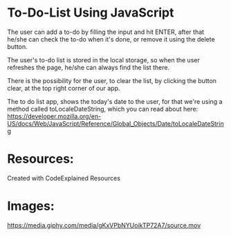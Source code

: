 
# To-Do-List Using JavaScript
The user can add a to-do by filling the input and hit ENTER, after that he/she can check the to-do when it's done, or remove it using the delete button.

The user's to-do list is stored in the local storage, so when the user refreshes the page, he/she can always find the list there.

There is the possibility for the user, to clear the list, by clicking the button clear, at the top right corner of our app.

The to do list app, shows the today's date to the user, for that we're using a method called toLocaleDateString, which you can read about here: https://developer.mozilla.org/en-US/docs/Web/JavaScript/Reference/Global_Objects/Date/toLocaleDateString

# Resources:

Created with CodeExplained Resources


# Images:

https://media.giphy.com/media/gKxVPbNYUoikTP72A7/source.mov
